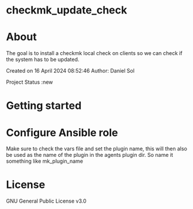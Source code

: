 # checkmk_update_check 
 
# About 
The goal is to install a checkmk local check on clients so we can check if the system has to be updated.
 
Created on 16 April 2024 08:52:46
Author: Daniel Sol
 
Project Status :new

# Getting started

# Configure Ansible role

Make sure to check the vars file and set the plugin name, this will then also be used as the name of the plugin in the agents plugin dir. So name it something like mk_plugin_name


# License

GNU General Public License v3.0
